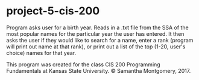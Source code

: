 # project-5-cis-200
Program asks user for a birth year. Reads in a .txt file from the SSA of the most popular names for the particular year the user has entered. It then asks the user if they would like to search for a name, enter a rank (program will print out name at that rank),  or print out a list of the top (1-20, user's choice) names for that year.

This program was created for the class CIS 200 Programming Fundamentals at Kansas State University. 
© Samantha Montgomery, 2017.
